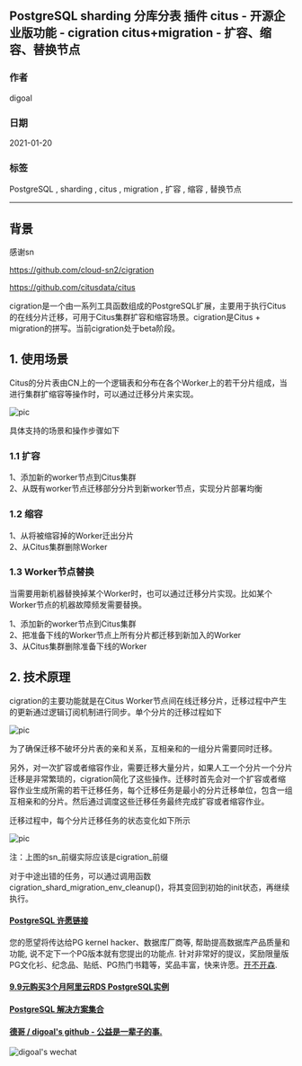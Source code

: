 ## PostgreSQL sharding 分库分表 插件 citus - 开源企业版功能 - cigration citus+migration - 扩容、缩容、替换节点  
  
### 作者  
digoal  
  
### 日期  
2021-01-20  
  
### 标签  
PostgreSQL , sharding , citus , migration , 扩容 , 缩容 , 替换节点    
  
----  
  
## 背景  
感谢sn  
  
https://github.com/cloud-sn2/cigration  
  
https://github.com/citusdata/citus  
  
cigration是一个由一系列工具函数组成的PostgreSQL扩展，主要用于执行Citus的在线分片迁移，可用于Citus集群扩容和缩容场景。cigration是Citus + migration的拼写。当前cigration处于beta阶段。  
  
## 1. 使用场景  
Citus的分片表由CN上的一个逻辑表和分布在各个Worker上的若干分片组成，当进行集群扩缩容等操作时，可以通过迁移分片来实现。  
  
![pic](20210120_01_pic_001.png)  
  
具体支持的场景和操作步骤如下  
  
### 1.1 扩容  
  
1、添加新的worker节点到Citus集群  
2、从既有worker节点迁移部分分片到新worker节点，实现分片部署均衡  
  
### 1.2 缩容  
  
1、从将被缩容掉的Worker迁出分片  
2、从Citus集群删除Worker  
  
### 1.3 Worker节点替换  
当需要用新机器替换掉某个Worker时，也可以通过迁移分片实现。比如某个Worker节点的机器故障频发需要替换。  
  
1、添加新的worker节点到Citus集群  
2、把准备下线的Worker节点上所有分片都迁移到新加入的Worker  
3、从Citus集群删除准备下线的Worker  
  
## 2. 技术原理  
cigration的主要功能就是在Citus Worker节点间在线迁移分片，迁移过程中产生的更新通过逻辑订阅机制进行同步。单个分片的迁移过程如下  
  
![pic](20210120_01_pic_002.png)  
  
为了确保迁移不破坏分片表的亲和关系，互相亲和的一组分片需要同时迁移。  
  
另外，对一次扩容或者缩容作业，需要迁移大量分片，如果人工一个分片一个分片迁移是非常繁琐的，cigration简化了这些操作。迁移时首先会对一个扩容或者缩容作业生成所需的若干迁移任务，每个迁移任务是最小的分片迁移单位，包含一组互相亲和的分片。然后通过调度这些迁移任务最终完成扩容或者缩容作业。  
  
迁移过程中，每个分片迁移任务的状态变化如下所示  
  
![pic](20210120_01_pic_003.png)  
  
注：上图的sn_前缀实际应该是cigration_前缀  
  
对于中途出错的任务，可以通过调用函数cigration_shard_migration_env_cleanup()，将其变回到初始的init状态，再继续执行。  
  
  
  
#### [PostgreSQL 许愿链接](https://github.com/digoal/blog/issues/76 "269ac3d1c492e938c0191101c7238216")
您的愿望将传达给PG kernel hacker、数据库厂商等, 帮助提高数据库产品质量和功能, 说不定下一个PG版本就有您提出的功能点. 针对非常好的提议，奖励限量版PG文化衫、纪念品、贴纸、PG热门书籍等，奖品丰富，快来许愿。[开不开森](https://github.com/digoal/blog/issues/76 "269ac3d1c492e938c0191101c7238216").  
  
  
#### [9.9元购买3个月阿里云RDS PostgreSQL实例](https://www.aliyun.com/database/postgresqlactivity "57258f76c37864c6e6d23383d05714ea")
  
  
#### [PostgreSQL 解决方案集合](https://yq.aliyun.com/topic/118 "40cff096e9ed7122c512b35d8561d9c8")
  
  
#### [德哥 / digoal's github - 公益是一辈子的事.](https://github.com/digoal/blog/blob/master/README.md "22709685feb7cab07d30f30387f0a9ae")
  
  
![digoal's wechat](../pic/digoal_weixin.jpg "f7ad92eeba24523fd47a6e1a0e691b59")
  
